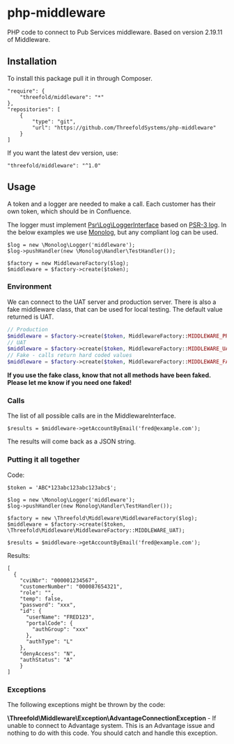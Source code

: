 # php-middleware
PHP code to connect to Pub Services middleware. Based on version 2.19.11
of Middleware.



## Installation

To install this package pull it in through Composer.

    "require": {
        "threefold/middleware": "*"
    },
    "repositories": [
        {
            "type": "git",
            "url": "https://github.com/ThreefoldSystems/php-middleware"
        }
    ]
    
If you want the latest dev version, use:

    "threefold/middleware": "^1.0"
    
## Usage

A token and a logger are needed to make a call. Each customer has their own token, which should be in Confluence.

The logger must implement [Psr\Log\LoggerInterface](https://packagist.org/packages/psr/log) based on 
[PSR-3 log](http://www.php-fig.org/psr/psr-3/). In the below examples we use 
[Monolog](https://github.com/Seldaek/monolog), but any compliant log
can be used.

    $log = new \Monolog\Logger('middleware');
    $log->pushHandler(new \Monolog\Handler\TestHandler());
    
    $factory = new MiddlewareFactory($log);
    $middleware = $factory->create($token);
    
### Environment

We can connect to the UAT server and production server. There is also a fake middleware class, that can be used for 
local testing. The default value returned is UAT.

```php
// Production
$middleware = $factory->create($token, MiddlewareFactory::MIDDLEWARE_PRODUCTION);
// UAT
$middleware = $factory->create($token, MiddlewareFactory::MIDDLEWARE_UAT);
// Fake - calls return hard coded values
$middleware = $factory->create($token, MiddlewareFactory::MIDDLEWARE_FAKE);
```
    
**If you use the fake class, know that not all methods have been faked. Please let me know if you need one faked!**
    
### Calls

The list of all possible calls are in the MiddlewareInterface.

    $results = $middleware->getAccountByEmail('fred@example.com'); 
    
The results will come back as a JSON string.
    
### Putting it all together

Code:

    $token = 'ABC*123abc123abc123abc$';
    
    $log = new \Monolog\Logger('middleware');
    $log->pushHandler(new Monolog\Handler\TestHandler());
    
    $factory = new \Threefold\Middleware\MiddlewareFactory($log);
    $middleware = $factory->create($token, \Threefold\Middleware\MiddlewareFactory::MIDDLEWARE_UAT);
 
    $results = $middleware->getAccountByEmail('fred@example.com');
    
    
Results:
    
    [
      {
        "cviNbr": "000001234567",
        "customerNumber": "000087654321",
        "role": "",
        "temp": false,
        "password": "xxx",
        "id": {
          "userName": "FRED123",
          "portalCode": {
            "authGroup": "xxx"
          },
          "authType": "L"
        },
        "denyAccess": "N",
        "authStatus": "A"
        }
    ]
    
### Exceptions

The following exceptions might be thrown by the code:

**\Threefold\Middleware\Exception\AdvantageConnectionException** - If unable to connect to Advantage system. This is
an Advantage issue and nothing to do with this code. You should catch and handle this exception. 